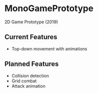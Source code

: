 # MonoGamePrototype
2D Game Prototype (2019)

## Current Features
- Top-down movement with animations

## Planned Features
- Collision detection
- Grid combat
- Attack animation
